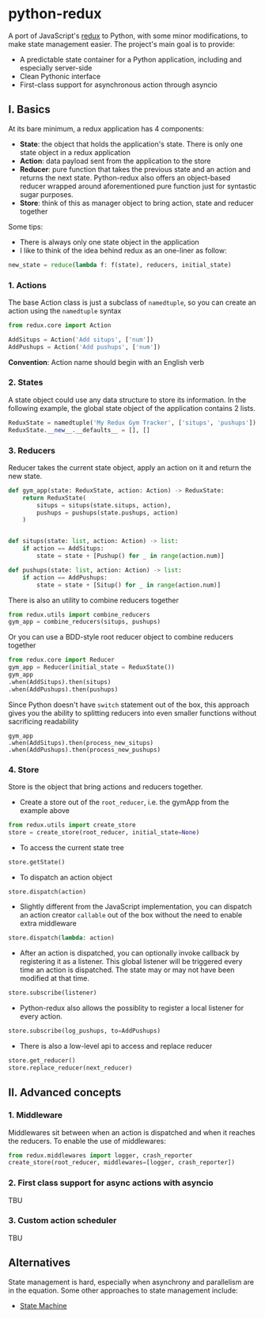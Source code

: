 # python-redux

A port of JavaScript's [redux](https://github.com/reactjs/redux) to Python, with some minor modifications, to make state management easier. The project's main goal is to provide:

- A predictable state container for a Python application, including and especially server-side
- Clean Pythonic interface
- First-class support for asynchronous action through asyncio

## I. Basics

At its bare minimum, a redux application has 4 components:

- **State**: the object that holds the application's state. There is only one state object in a redux application
- **Action**: data payload sent from the application to the store
- **Reducer**: pure function that takes the previous state and an action and returns the next state. Python-redux also offers an object-based reducer wrapped around aforementioned pure function just for syntastic sugar purposes.
- **Store**: think of this as manager object to bring action, state and reducer together

Some tips:
- There is always only one state object in the application
- I like to think of the idea behind redux as an one-liner as follow: 

```python 
new_state = reduce(lambda f: f(state), reducers, initial_state)
```

### 1. Actions

The base Action class is just a subclass of `namedtuple`, so you can create an action using the `namedtuple` syntax

```python
from redux.core import Action

AddSitups = Action('Add situps', ['num'])
AddPushups = Action('Add pushups', ['num'])
```

**Convention**: Action name should begin with an English verb

### 2. States

A state object could use any data structure to store its information. In the following example, the global state object of the application contains 2 lists.

```python
ReduxState = namedtuple('My Redux Gym Tracker', ['situps', 'pushups'])
ReduxState.__new__.__defaults__ = [], []
```

### 3. Reducers

Reducer takes the current state object, apply an action on it and return the new state.

```python
def gym_app(state: ReduxState, action: Action) -> ReduxState:
    return ReduxState(
        situps = situps(state.situps, action),
        pushups = pushups(state.pushups, action)
    )


def situps(state: list, action: Action) -> list:
    if action == AddSitups:
        state = state + [Pushup() for _ in range(action.num)]

def pushups(state: list, action: Action) -> list:
    if action == AddPushups:
        state = state + [Situp() for _ in range(action.num)]    
```
 
There is also an utility to combine reducers together

```python
from redux.utils import combine_reducers
gym_app = combine_reducers(situps, pushups)
```

Or you can use a BDD-style root reducer object to combine reducers together

```python
from redux.core import Reducer
gym_app = Reducer(initial_state = ReduxState())
gym_app
.when(AddSitups).then(situps)
.when(AddPushups).then(pushups)
```

Since Python doesn't have `switch` statement out of the box, this approach gives you the ability to splitting reducers into even smaller functions without sacrificing readability

```
gym_app
.when(AddSitups).then(process_new_situps)
.when(AddPushups).then(process_new_pushups)
```

### 4. Store

Store is the object that bring actions and reducers together.

- Create a store out of the `root_reducer`, i.e. the gymApp from the example above

```python
from redux.utils import create_store
store = create_store(root_reducer, initial_state=None)
```

- To access the current state tree

```python
store.getState()
```

- To dispatch an action object

```python
store.dispatch(action)
```

- Slightly different from the JavaScript implementation, you can dispatch an action creator `callable` out of the box without the need to enable extra middleware

```python
store.dispatch(lambda: action)
```

- After an action is dispatched, you can optionally invoke callback by registering it as a listener. This global listener will be triggered every time an action is dispatched. The state may or may not have been modified at that time.

```python
store.subscribe(listener)
```

- Python-redux also allows the possiblity to register a local listener for every action. 

```python
store.subscribe(log_pushups, to=AddPushups)
```

- There is also a low-level api to access and replace reducer

```python
store.get_reducer()
store.replace_reducer(next_reducer)
```

## II. Advanced concepts

### 1. Middleware

Middlewares sit between when an action is dispatched and when it reaches the reducers. To enable the use of middlewares:

```python
from redux.middlewares import logger, crash_reporter
create_store(root_reducer, middlewares=[logger, crash_reporter])
```

### 2. First class support for async actions with asyncio

TBU

### 3. Custom action scheduler

TBU 

## Alternatives

State management is hard, especially when asynchrony and parallelism are in the equation. Some other approaches to state management include:

- [State Machine](https://github.com/tyarkoni/transitions)
